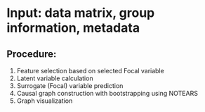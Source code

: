 # Input: data matrix, group information, metadata
## Procedure:
1. Feature selection based on selected Focal variable
2. Latent variable calculation
3. Surrogate (Focal) variable prediction
4. Causal graph construction with bootstrapping using NOTEARS
5. Graph visualization
